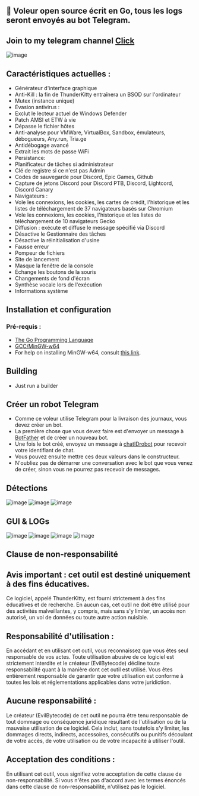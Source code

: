 ## 🔑 Voleur open source écrit en Go, tous les logs seront envoyés au bot Telegram.

## Join to my telegram channel [Click](https://t.me/+X-3jumlwIe1lOTky)



![image](https://github.com/user-attachments/assets/3e14c7e5-7b6e-4758-b263-4130e990019d)

## Caractéristiques actuelles :

- Générateur d'interface graphique
- Anti-Kill : la fin de ThunderKitty entraînera un BSOD sur l'ordinateur
- Mutex (instance unique)
- Évasion antivirus :
- Exclut le lecteur actuel de Windows Defender
- Patch AMSI et ETW à vie
- Dépasse le fichier hôtes
- Anti-analyse pour VMWare, VirtualBox, Sandbox, émulateurs, débogueurs, Any.run, Tria.ge
- Antidébogage avancé
- Extrait les mots de passe WiFi
- Persistance:
- Planificateur de tâches si administrateur
- Clé de registre si ce n'est pas Admin
- Codes de sauvegarde pour Discord, Epic Games, Github
- Capture de jetons Discord pour Discord PTB, Discord, Lightcord, Discord Canary
- Navigateurs :
- Vole les connexions, les cookies, les cartes de crédit, l'historique et les listes de téléchargement de 37 navigateurs basés sur Chromium
- Vole les connexions, les cookies, l'historique et les listes de téléchargement de 10 navigateurs Gecko
- Diffusion : exécute et diffuse le message spécifié via Discord
- Désactive le Gestionnaire des tâches
- Désactive la réinitialisation d'usine
- Fausse erreur
- Pompeur de fichiers
- Site de lancement
- Masque la fenêtre de la console
- Échange les boutons de la souris
- Changements de fond d'écran
- Synthèse vocale lors de l'exécution
- Informations système

## Installation et configuration
### Pré-requis :
- [The Go Programming Language](https://go.dev)
- [GCC/MinGW-w64](https://www.mingw-w64.org/)
- For help on installing MinGW-w64, consult [this link](https://code.visualstudio.com/docs/cpp/config-mingw).

## Building

- Just run a builder

## Créer un robot Telegram
- Comme ce voleur utilise Telegram pour la livraison des journaux, vous devez créer un bot.
- La première chose que vous devez faire est d'envoyer un message à [BotFather](https://t.me/botfather) et de créer un nouveau bot.
- Une fois le bot créé, envoyez un message à [chatIDrobot](https://t.me/chatIDrobot) pour recevoir votre identifiant de chat.
- Vous pouvez ensuite mettre ces deux valeurs dans le constructeur.
- N'oubliez pas de démarrer une conversation avec le bot que vous venez de créer, sinon vous ne pourrez pas recevoir de messages.

## Détections

![image](https://github.com/user-attachments/assets/b0a1112d-8dae-4f4e-8dff-b196181ca8aa)
![image](https://github.com/user-attachments/assets/76bf6f9f-f211-43f6-b557-86ff140c77d3)
![image](https://github.com/user-attachments/assets/24e20b19-aa7d-410c-9c96-7a04d93e9be0)

## GUI & LOGs

![image](https://github.com/user-attachments/assets/eba352e4-9d8d-4cca-9b84-386fbf664d34)
![image](https://github.com/user-attachments/assets/01ce7f83-210a-4870-a27f-a7b108133733)
![image](https://github.com/user-attachments/assets/34cbf064-af12-4552-8734-fe1717605a5c)
![image](https://github.com/user-attachments/assets/63aacaf4-340d-4d9b-895b-fbd8b1d9e061)

## Clause de non-responsabilité
## Avis important : cet outil est destiné uniquement à des fins éducatives.
Ce logiciel, appelé ThunderKitty, est fourni strictement à des fins éducatives et de recherche. En aucun cas, cet outil ne doit être utilisé pour des activités malveillantes, y compris, mais sans s'y limiter, un accès non autorisé, un vol de données ou toute autre action nuisible.

## Responsabilité d'utilisation :
En accédant et en utilisant cet outil, vous reconnaissez que vous êtes seul responsable de vos actes. Toute utilisation abusive de ce logiciel est strictement interdite et le créateur (EvilBytecode) décline toute responsabilité quant à la manière dont cet outil est utilisé. Vous êtes entièrement responsable de garantir que votre utilisation est conforme à toutes les lois et réglementations applicables dans votre juridiction.

## Aucune responsabilité :
Le créateur (EvilBytecode) de cet outil ne pourra être tenu responsable de tout dommage ou conséquence juridique résultant de l'utilisation ou de la mauvaise utilisation de ce logiciel. Cela inclut, sans toutefois s'y limiter, les dommages directs, indirects, accessoires, consécutifs ou punitifs découlant de votre accès, de votre utilisation ou de votre incapacité à utiliser l'outil.

## Acceptation des conditions :
En utilisant cet outil, vous signifiez votre acceptation de cette clause de non-responsabilité. Si vous n'êtes pas d'accord avec les termes énoncés dans cette clause de non-responsabilité, n'utilisez pas le logiciel.








